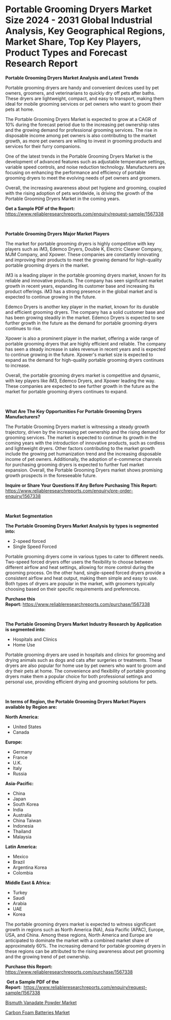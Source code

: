 <p><h1>Portable Grooming Dryers Market Size 2024 - 2031 Global Industrial Analysis, Key Geographical Regions, Market Share, Top Key Players, Product Types and Forecast Research Report</h1></p><p><strong>Portable Grooming Dryers Market Analysis and Latest Trends</strong></p>
<p><p>Portable grooming dryers are handy and convenient devices used by pet owners, groomers, and veterinarians to quickly dry off pets after baths. These dryers are lightweight, compact, and easy to transport, making them ideal for mobile grooming services or pet owners who want to groom their pets at home.</p><p>The Portable Grooming Dryers Market is expected to grow at a CAGR of 10% during the forecast period due to the increasing pet ownership rates and the growing demand for professional grooming services. The rise in disposable income among pet owners is also contributing to the market growth, as more pet owners are willing to invest in grooming products and services for their furry companions.</p><p>One of the latest trends in the Portable Grooming Dryers Market is the development of advanced features such as adjustable temperature settings, variable speed controls, and noise reduction technology. Manufacturers are focusing on enhancing the performance and efficiency of portable grooming dryers to meet the evolving needs of pet owners and groomers.</p><p>Overall, the increasing awareness about pet hygiene and grooming, coupled with the rising adoption of pets worldwide, is driving the growth of the Portable Grooming Dryers Market in the coming years.</p></p>
<p><strong>Get a Sample PDF of the Report:&nbsp;</strong> <a href="https://www.reliableresearchreports.com/enquiry/request-sample/1567338">https://www.reliableresearchreports.com/enquiry/request-sample/1567338</a></p>
<p>&nbsp;</p>
<p><strong>Portable Grooming Dryers Major Market Players</strong></p>
<p><p>The market for portable grooming dryers is highly competitive with key players such as iM3, Edemco Dryers, Double K, Electric Cleaner Company, MJM Company, and Xpower. These companies are constantly innovating and improving their products to meet the growing demand for high-quality portable grooming dryers in the market.</p><p>iM3 is a leading player in the portable grooming dryers market, known for its reliable and innovative products. The company has seen significant market growth in recent years, expanding its customer base and increasing its product offerings. iM3 has a strong presence in the global market and is expected to continue growing in the future.</p><p>Edemco Dryers is another key player in the market, known for its durable and efficient grooming dryers. The company has a solid customer base and has been growing steadily in the market. Edemco Dryers is expected to see further growth in the future as the demand for portable grooming dryers continues to rise.</p><p>Xpower is also a prominent player in the market, offering a wide range of portable grooming dryers that are highly efficient and reliable. The company has seen a steady increase in sales revenue in recent years and is expected to continue growing in the future. Xpower's market size is expected to expand as the demand for high-quality portable grooming dryers continues to increase.</p><p>Overall, the portable grooming dryers market is competitive and dynamic, with key players like iM3, Edemco Dryers, and Xpower leading the way. These companies are expected to see further growth in the future as the market for portable grooming dryers continues to expand.</p></p>
<p>&nbsp;</p>
<p><strong>What Are The Key Opportunities For Portable Grooming Dryers Manufacturers?</strong></p>
<p><p>The Portable Grooming Dryers market is witnessing a steady growth trajectory, driven by the increasing pet ownership and the rising demand for grooming services. The market is expected to continue its growth in the coming years with the introduction of innovative products, such as cordless and lightweight dryers. Other factors contributing to the market growth include the growing pet humanization trend and the increasing disposable income of pet owners. Additionally, the adoption of e-commerce channels for purchasing grooming dryers is expected to further fuel market expansion. Overall, the Portable Grooming Dryers market shows promising growth prospects in the foreseeable future.</p></p>
<p><strong>Inquire or Share Your Questions If Any Before Purchasing This Report:</strong> <a href="https://www.reliableresearchreports.com/enquiry/pre-order-enquiry/1567338">https://www.reliableresearchreports.com/enquiry/pre-order-enquiry/1567338</a></p>
<p>&nbsp;</p>
<p><strong>Market Segmentation</strong></p>
<p><strong>The Portable Grooming Dryers Market Analysis by types is segmented into:</strong></p>
<p><ul><li>2-speed forced</li><li>Single Speed Forced</li></ul></p>
<p><p>Portable grooming dryers come in various types to cater to different needs. Two-speed forced dryers offer users the flexibility to choose between different airflow and heat settings, allowing for more control during the grooming process. On the other hand, single-speed forced dryers provide a consistent airflow and heat output, making them simple and easy to use. Both types of dryers are popular in the market, with groomers typically choosing based on their specific requirements and preferences.</p></p>
<p><strong>Purchase this Report:&nbsp;</strong><a href="https://www.reliableresearchreports.com/purchase/1567338">https://www.reliableresearchreports.com/purchase/1567338</a></p>
<p>&nbsp;</p>
<p><strong>The Portable Grooming Dryers Market Industry Research by Application is segmented into:</strong></p>
<p><ul><li>Hospitals and Clinics</li><li>Home Use</li></ul></p>
<p><p>Portable grooming dryers are used in hospitals and clinics for grooming and drying animals such as dogs and cats after surgeries or treatments. These dryers are also popular for home use by pet owners who want to groom and dry their pets at home. The convenience and flexibility of portable grooming dryers make them a popular choice for both professional settings and personal use, providing efficient drying and grooming solutions for pets.</p></p>
<p>&nbsp;</p>
<p><strong>In terms of Region, the Portable Grooming Dryers Market Players available by Region are:</strong></p>
<p>
    <p> <strong> North America: </strong>
        <ul>
            <li>United States</li>
            <li>Canada</li>
        </ul>
        </p> 
    <p> <strong> Europe: </strong>
        <ul>
            <li>Germany</li>
            <li>France</li>
            <li>U.K.</li>
            <li>Italy</li>
            <li>Russia</li>
        </ul>
        </p> 
    <p> <strong> Asia-Pacific: </strong>
        <ul>
            <li>China</li>
            <li>Japan</li>
            <li>South Korea</li>
            <li>India</li>
            <li>Australia</li>
            <li>China Taiwan</li>
            <li>Indonesia</li>
            <li>Thailand</li>
            <li>Malaysia</li>
        </ul>
        </p> 
    <p> <strong> Latin America: </strong>
        <ul>
            <li>Mexico</li>
            <li>Brazil</li>
            <li>Argentina Korea</li>
            <li>Colombia</li>
        </ul>
        </p> 
    <p> <strong> Middle East & Africa: </strong>
        <ul>
            <li>Turkey</li>
            <li>Saudi</li>
            <li>Arabia</li>
            <li>UAE</li>
            <li>Korea</li>
        </ul>
    </p>
    </p>
<p><p>The portable grooming dryers market is expected to witness significant growth in regions such as North America (NA), Asia Pacific (APAC), Europe, USA, and China. Among these regions, North America and Europe are anticipated to dominate the market with a combined market share of approximately 60%. The increasing demand for portable grooming dryers in these regions can be attributed to the rising awareness about pet grooming and the growing trend of pet ownership.</p></p>
<p><strong>Purchase this Report: </strong><a href="https://www.reliableresearchreports.com/purchase/1567338">https://www.reliableresearchreports.com/purchase/1567338</a></p>
<p>&nbsp;<strong>Get a Sample PDF of the Report:&nbsp;&nbsp;</strong><a href="https://www.reliableresearchreports.com/enquiry/request-sample/1567338">https://www.reliableresearchreports.com/enquiry/request-sample/1567338</a></p>
<p><strong></strong></p>
<p><p><a href="https://issuu.com/reportprime-2/docs/bismuth-vanadate-powder-market-size-2030.pptx">Bismuth Vanadate Powder Market</a></p><p><a href="https://issuu.com/reportprime-2/docs/carbon-foam-batteries-market-size-2030.pptx">Carbon Foam Batteries Market</a></p></p>